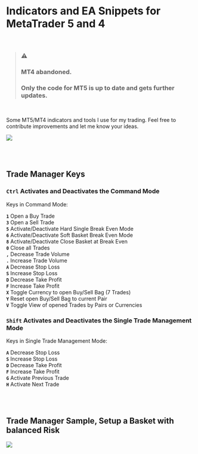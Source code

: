 <!--:warning: Be prepared, the platform updates of MetaTrader 4 and 5 from MetaQuotes constantly break some of this code!

<br/>
<br/>
-->
# Indicators and EA Snippets for MetaTrader 5 and 4

<br/>

> ### :warning:
> ### MT4 abandoned.
> ### Only the code for MT5 is up to date and gets further updates.

<br/>

Some MT5/MT4 indicators and tools I use for my trading. Feel free to contribute improvements and let me know your ideas.


[![](http://img.youtube.com/vi/1ea2rmEVieE/maxresdefault.jpg)](http://www.youtube.com/watch?v=1ea2rmEVieE "MetaTrader 5 Trading Tools")

<br/>
<br/>

## Trade Manager Keys


### <code>Ctrl</code> Activates and Deactivates the Command Mode

   Keys in Command Mode:
   
   **<code>1</code>** Open a Buy Trade<br>
   **<code>3</code>** Open a Sell Trade<br>
   **<code>5</code>** Activate/Deactivate Hard Single Break Even Mode<br>
   **<code>6</code>** Activate/Deactivate Soft Basket Break Even Mode<br>
   **<code>8</code>** Activate/Deactivate Close Basket at Break Even<br>
   **<code>0</code>** Close all Trades<br>
   **<code>,</code>** Decrease Trade Volume<br>
   **<code>.</code>** Increase Trade Volume<br>
   **<code>A</code>** Decrease Stop Loss<br>
   **<code>S</code>** Increase Stop Loss<br>
   **<code>D</code>** Decrease Take Profit<br>
   **<code>F</code>** Increase Take Profit<br>
   **<code>X</code>** Toggle Currency to open Buy/Sell Bag (7 Trades)<br>
   **<code>Y</code>** Reset open Buy/Sell Bag to current Pair<br>
   **<code>V</code>** Toggle View of opened Trades by Pairs or Currencies<br>
 
   
### <code>Shift</code> Activates and Deactivates the Single Trade Management Mode

   Keys in Single Trade Management Mode:

   **<code>A</code>** Decrease Stop Loss<br>
   **<code>S</code>** Increase Stop Loss<br>
   **<code>D</code>** Decrease Take Profit<br>
   **<code>F</code>** Increase Take Profit<br>
   **<code>G</code>** Activate Previous Trade<br>
   **<code>H</code>** Activate Next Trade<br>

<br/>
<br/>

## Trade Manager Sample, Setup a Basket with balanced Risk


[![](http://img.youtube.com/vi/IGt1eQA1peg/maxresdefault.jpg)](http://www.youtube.com/watch?v=IGt1eQA1peg "Trade Manager | Setup Basket with balanced Risk")
